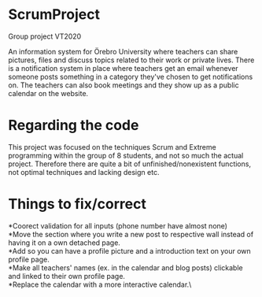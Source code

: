 # ScrumProject
 Group project VT2020

An information system for Örebro University where teachers can share pictures, files and discuss topics related to their work or private lives. There is a notification system in place where teachers get an email whenever someone posts something in a category they've chosen to get notifications on. The teachers can also book meetings and they show up as a public calendar on the website.

# Regarding the code
This project was focused on the techniques Scrum and Extreme programming within the group of 8 students, and not so much the actual project. Therefore there are quite a bit of unfinished/nonexistent functions, not optimal techniques and lacking design etc.

# Things to fix/correct
*Coorect validation for all inputs (phone number have almost none)\
*Move the section where you write a new post to respective wall instead of having it on a own detached page.\
*Add so you can have a profile picture and a introduction text on your own profile page.\
*Make all teachers' names (ex. in the calendar and blog posts) clickable and linked to their own profile page.\
*Replace the calendar with a more interactive calendar.\
